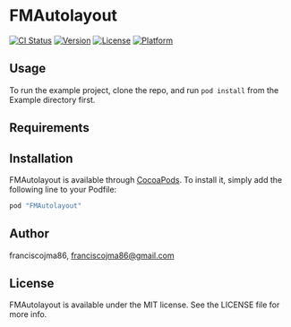 # FMAutolayout

[![CI Status](http://img.shields.io/travis/franciscojma86/FMAutolayout.svg?style=flat)](https://travis-ci.org/franciscojma86/FMAutolayout)
[![Version](https://img.shields.io/cocoapods/v/FMAutolayout.svg?style=flat)](http://cocoapods.org/pods/FMAutolayout)
[![License](https://img.shields.io/cocoapods/l/FMAutolayout.svg?style=flat)](http://cocoapods.org/pods/FMAutolayout)
[![Platform](https://img.shields.io/cocoapods/p/FMAutolayout.svg?style=flat)](http://cocoapods.org/pods/FMAutolayout)

## Usage

To run the example project, clone the repo, and run `pod install` from the Example directory first.

## Requirements

## Installation

FMAutolayout is available through [CocoaPods](http://cocoapods.org). To install
it, simply add the following line to your Podfile:

```ruby
pod "FMAutolayout"
```

## Author

franciscojma86, franciscojma86@gmail.com

## License

FMAutolayout is available under the MIT license. See the LICENSE file for more info.
